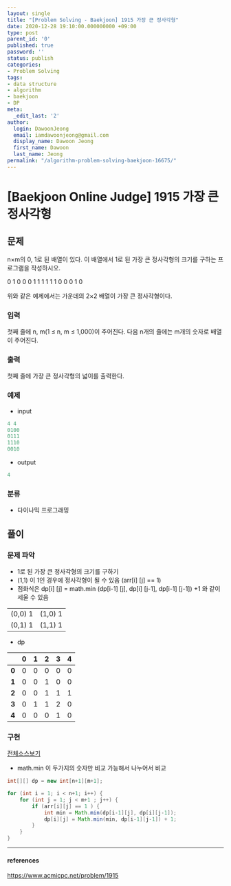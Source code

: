 ```yaml
---
layout: single
title: "[Problem Solving - Baekjoon] 1915 가장 큰 정사각형"
date: 2020-12-28 19:10:00.000000000 +09:00
type: post
parent_id: '0'
published: true
password: ''
status: publish
categories:
- Problem Solving
tags:
- data structure
- algorithm
- baekjoon
- DP
meta:
  _edit_last: '2'
author:
  login: DawoonJeong
  email: iamdawoonjeong@gmail.com
  display_name: Dawoon Jeong
  first_name: Dawoon
  last_name: Jeong
permalink: "/algorithm-problem-solving-baekjoon-16675/"
---
```

# [Baekjoon Online Judge] 1915 가장 큰 정사각형

## 문제
n×m의 0, 1로 된 배열이 있다. 이 배열에서 1로 된 가장 큰 정사각형의 크기를 구하는 프로그램을 작성하시오.

0	1	0	0
0	1	1	1
1	1	1	0
0	0	1	0

위와 같은 예제에서는 가운데의 2×2 배열이 가장 큰 정사각형이다.

### 입력
첫째 줄에 n, m(1 ≤ n, m ≤ 1,000)이 주어진다. 다음 n개의 줄에는 m개의 숫자로 배열이 주어진다.

### 출력
첫째 줄에 가장 큰 정사각형의 넓이를 출력한다.

### 예제

- input

```java
4 4
0100
0111
1110
0010
```

- output

```java
4
```

### 분류
- 다이나믹 프로그래밍

## 풀이

### 문제 파악
- 1로 된 가장 큰 정사각형의 크기를 구하기
- (1,1) 이 1인 경우에 정사각형이 될 수 있음 (arr[i] [j] == 1)
- 점화식은 dp[i] [j] = math.min (dp[i-1] [j], dp[i] [j-1], dp[i-1] [j-1]) +1 와 같이 세울 수 있음    

|         |         |
|:-------:|:-------:|
| (0,0) 1 | (1,0) 1 |
| (0,1) 1 | (1,1) 1 |


- dp

|         | **0** | **1** | **2** | **3** | **4** |   
|:-------:|:-----:|:-----:|:-----:|:-----:|:-----:|
|  **0**  |    0  |    0  |    0  |    0  |    0  |
|  **1**  |    0  |    0  |    1  |    0  |    0  |
|  **2**  |    0  |    0  |    1  |    1  |    1  |
|  **3**  |    0  |    1  |    1  |    2  |    0  |
|  **4**  |    0  |    0  |    0  |    1  |    0  |



### 구현

[전체소스보기](https://github.com/devvoon/java-datastructure-algorithm/blob/master/java-algorithm-problem-solving/src/baekjoon/problem1915/Main.java)


- math.min 이 두가지의 숫자만 비교 가능해서 나누어서 비교

```java
int[][] dp = new int[n+1][m+1];

for (int i = 1; i < n+1; i++) {
    for (int j = 1; j < m+1 ; j++) {
        if (arr[i][j] == 1 ) {
            int min = Math.min(dp[i-1][j], dp[i][j-1]);
            dp[i][j] = Math.min(min, dp[i-1][j-1]) + 1;
        }
    }
}
```

---

#### references
<https://www.acmicpc.net/problem/1915>
